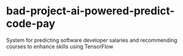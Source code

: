# bad-project-ai-powered-predict-code-pay

System for predicting software developer salaries and recommending courses to enhance skills using TensorFlow

